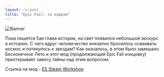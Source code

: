 ```yaml
---
layout: ru-post
title: "Epic Fail: за кадром"
---
```

![Banner](https://pp.vk.me/c626320/v626320555/3bdd7/BTjNCx5AebM.jpg)

Пока пишется 5ая глава истории, на свет появился небольшой экскурс в историю. С чего вдруг человечество внезапно бросилось осваивать космос и потянулось к звездам?  Как оказалось, в этом было замешано Бесконечное Лето и этот мод (продолжающий Epic Fail концовку) приоткрывает завесу тайны над этим вопросом.

Ссылка на мод - [ES Steam Workshop](http://kristallum.com/get/epicfail)
